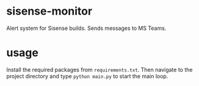 # sisense-monitor
Alert system for Sisense builds. Sends messages to MS Teams.

# usage

Install the required packages from `requirements.txt`. Then navigate to the project directory and type `python main.py` to start the main loop.

